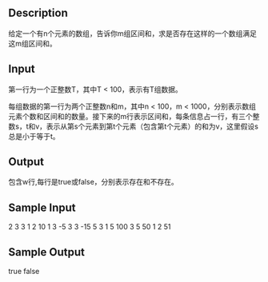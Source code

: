 ## Description

给定一个有n个元素的数组，告诉你m组区间和，求是否存在这样的一个数组满足这m组区间和。

## Input

第一行为一个正整数T，其中T < 100，表示有T组数据。

每组数据的第一行为两个正整数n和m，其中n < 100，m < 1000，分别表示数组元素个数和区间和的数量。接下来的m行表示区间和，每条信息占一行，有三个整数s，t和v，表示从第s个元素到第t个元素（包含第t个元素）的和为v，这里假设s总是小于等于t。

## Output

包含w行,每行是true或false，分别表示存在和不存在。

## Sample Input

2
3 3 
1 2 10
1 3 -5
3 3 -15
5 3
1 5 100
3 5 50
1 2 51

## Sample Output

true 
false